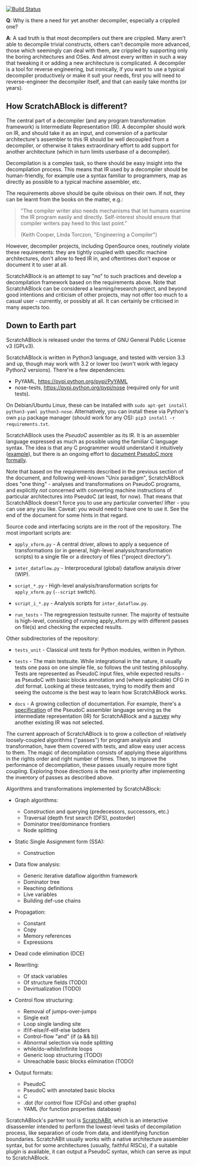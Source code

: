 [![Build Status](https://travis-ci.org/pfalcon/ScratchABlock.png?branch=master)](https://travis-ci.org/pfalcon/ScratchABlock)

**Q**: Why is there a need for yet another decompiler, especially a
crippled one?

**A**: A sad truth is that most decompilers out there are crippled. Many
aren't able to decompile trivial constructs, others can't decompile more
advanced, those which seemingly can deal with them, are crippled by
supporting only the boring architectures and OSes. And almost every
written in such a way that tweaking it or adding a new architecture is
complicated. A decompiler is a tool for reverse engineering, but ironically,
if you want to use a typical decompiler productively or make it suit your
needs, first you will need to reverse-engineer the decompiler itself, and
that can easily take months (or years).

How ScratchABlock is different?
-------------------------------

The central part of a decompiler (and any program transformation framework)
is Intermediate Representation (IR). A decompiler should work on IR, and
should take it as an input, and conversion of a particular architecture's
assembler to this IR should be well decoupled from a decompiler, or
otherwise it takes extraordinary effort to add support for another
architecture (which in turn limits userbase of a decompiler).

Decompilation is a complex task, so there should be easy insight into the
decompilation process. This means that IR used by a decompiler should be
human-friendly, for example use a syntax familiar to programmers, map as
directly as possible to a typical machine assembler, etc.

The requirements above should be quite obvious on their own. If not, they
can be learnt from the books on the matter, e.g.:

> "The compiler writer also needs mechanisms that let humans examine the IR
> program easily and directly. Self-interest should ensure that compiler
> writers pay heed to this last point."
>
> (Keith Cooper, Linda Torczon, "Engineering a Compiler")

However, decompiler projects, including OpenSource ones, routinely violate
these requirements: they are tightly coupled with specific machine
architectures, don't allow to feed IR in, and oftentimes don't expose or
document it to user at all.

ScratchABlock is an attempt to say "no" to such practices and develop a
decompilation framework based on the requirements above. Note that
ScratchABlock can be considered a learning/research project, and beyond
good intentions and criticism of other projects, may not offer too much
to a casual user - currently, or possibly at all. It can certainly be
criticised in many aspects too.


Down to Earth part
------------------

ScratchABlock is released under the terms of GNU General Public License v3
(GPLv3).

ScratchABlock is written in Python3 language, and tested with version 3.3
and up, though may work with 3.2 or lower too (won't work with legacy
Python2 versions). There're a few dependencies:

* PyYAML, https://pypi.python.org/pypi/PyYAML
* nose-tests, https://pypi.python.org/pypi/nose (required only for unit
  tests).

On Debian/Ubuntu Linux, these can be installed with
`sudo apt-get install python3-yaml python3-nose`. Alternatively, you can
install these via Python's own `pip` package manager (should work for
any OS): `pip3 install -r requirements.txt`.

ScratchABlock uses the *PseudoC* assembler as its IR. It is an assembler
language expressed as much as possible using the familiar C language
syntax. The idea is that any C programmer would understand it intuitively
([example](tests/ifelse2.lst)), but there is an ongoing effort to
[document PseudoC more formally](docs/PseudoC-spec.md).

Note that based on the requirements described in the previous section of
the document, and following well-known "Unix paradigm", ScratchABlock
does "one thing" - analyses and transformations on PseudoC programs,
and explicitly *not* concerned with converting machine instructions of
particular architectures into PseudoC (at least, for now). That means
that ScratchABlock doesn't force you to use any particular converter/
lifter - you can use any you like. Caveat: you would need to have one
to use it. See the end of the document for some hints in that regard.

Source code and interfacing scripts are in the root of the repository.
The most important scripts are:

* `apply_xform.py` - A central driver, allows to apply a sequence of
transformations (or in general, high-level analysis/transformation
scripts) to a single file or a directory of files ("project directory").

* `inter_dataflow.py` - Interprocedural (global) dataflow analysis driver
  (WIP).

* `script_*.py` - High-level analysis/transformation scripts for
   `apply_xform.py` (`--script` switch).

* `script_i_*.py` - Analysis scripts for `inter_dataflow.py`.

* `run_tests` - The regregression testsuite runner. The majority of
testsuite is high-level, consisting of running apply_xform.py with
different passes on file(s) and checking the expected results.

Other subdirectories of the repository:

* `tests_unit` - Classical unit tests for Python modules, written in
Python.

* `tests` - The main testsuite. While integrational in the nature, it
usually tests one pass on one simple file, so follows the unit testing
philosophy. Tests are represented as PseudoC input files, while
expected results - as PseudoC with basic blocks annotation and (where
applicable) CFG in .dot format. Looking at these testcases, trying
to modify them and seeing the outcome is the best way to learn how
ScratchABlock works.

* `docs` - A growing collection of documentation. For example, there's a
[specification](docs/PseudoC-spec.md) of the PseudoC assembler language
serving as the intermediate representation (IR) for ScratchABlock and
a [survey](docs/ir-why-not.md) why another existing IR was not selected.

The current approach of ScratchABlock is to grow a collection of
relatively loosely-coupled algorithms ("passes") for program analysis
and transformation, have them covered with tests, and allow easy user
access to them. The magic of decompilation consists of applying these
algorithms in the rights order and right number of times. Then, to
improve the performance of decompilation, these passes usually require
more tight coupling. Exploring those directions is the next
priority after implementing the inventory of passes as described
above.

Algorithms and transformations implemented by ScratchABlock:

* Graph algorithms:
  * Construction and querying (predecessors, successors, etc.)
  * Traversal (depth first search (DFS), postorder)
  * Dominator tree/dominance frontiers
  * Node splitting

* Static Single Assignment form (SSA):
  * Construction

* Data flow analysis:
  * Generic iterative dataflow algorithm framework
  * Dominator tree
  * Reaching definitions
  * Live variables
  * Building def-use chains

* Propagation:
  * Constant
  * Copy
  * Memory references
  * Expressions

* Dead code elimination (DCE)

* Rewriting:
  * Of stack variables
  * Of structure fields (TODO)
  * Devirtualization (TODO)

* Control flow structuring:
  * Removal of jumps-over-jumps
  * Single exit
  * Loop single landing site
  * if/if-else/if-elif-else ladders
  * Control-flow "and" (if (a && b))
  * Abnormal selection via node splitting
  * while/do-while/infinite loops
  * Generic loop structuring (TODO)
  * Unreachable basic blocks elimination (TODO)

* Output formats:
  * PseudoC
  * PseudoC with annotated basic blocks
  * C
  * .dot (for control flow (CFGs) and other graphs)
  * YAML (for function properties database)

ScratchABlock's partner tool is [ScratchABit](https://github.com/pfalcon/ScratchABit),
which is an interactive disassemler intended to perform the lowest-level
tasks of decompilation process, like separation of code from data, and
identifying function boundaries. ScratchABit usually works with a native
architecture assembler syntax, but for some architectures (usually, faithful
RISCs), if a suitable plugin is available, it can output a PseudoC syntax,
which can serve as input to ScratchABlock.
